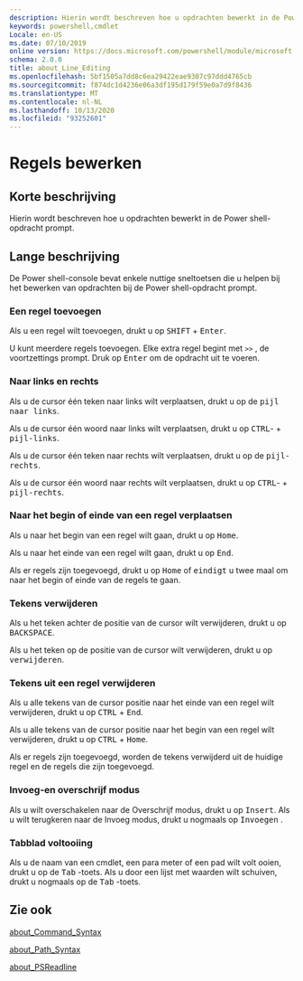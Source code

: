 ```yaml
---
description: Hierin wordt beschreven hoe u opdrachten bewerkt in de Power shell-opdracht prompt.
keywords: powershell,cmdlet
Locale: en-US
ms.date: 07/10/2019
online version: https://docs.microsoft.com/powershell/module/microsoft.powershell.core/about/about_line_editing?view=powershell-5.1&WT.mc_id=ps-gethelp
schema: 2.0.0
title: about_Line_Editing
ms.openlocfilehash: 5bf1505a7dd8c6ea29422eae9307c97ddd4765cb
ms.sourcegitcommit: f874dc1d4236e06a3df195d179f59e0a7d9f8436
ms.translationtype: MT
ms.contentlocale: nl-NL
ms.lasthandoff: 10/13/2020
ms.locfileid: "93252601"
---
```

# <a name="about-line-editing"></a>Regels bewerken

## <a name="short-description"></a>Korte beschrijving

Hierin wordt beschreven hoe u opdrachten bewerkt in de Power shell-opdracht prompt.

## <a name="long-description"></a>Lange beschrijving

De Power shell-console bevat enkele nuttige sneltoetsen die u helpen bij het bewerken van opdrachten bij de Power shell-opdracht prompt.

### <a name="add-a-line"></a>Een regel toevoegen

Als u een regel wilt toevoegen, drukt u op <kbd>SHIFT</kbd> + <kbd>Enter</kbd>.

U kunt meerdere regels toevoegen. Elke extra regel begint met `>>` , de voortzettings prompt. Druk op <kbd>Enter</kbd> om de opdracht uit te voeren.

### <a name="move-left-and-right"></a>Naar links en rechts

Als u de cursor één teken naar links wilt verplaatsen, drukt u op de <kbd>pijl naar links</kbd>.

Als u de cursor één woord naar links wilt verplaatsen, drukt u op <kbd>CTRL</kbd>- + <kbd>pijl-links</kbd>.

Als u de cursor één teken naar rechts wilt verplaatsen, drukt u op de <kbd>pijl-rechts</kbd>.

Als u de cursor één woord naar rechts wilt verplaatsen, drukt u op <kbd>CTRL</kbd>- + <kbd>pijl-rechts</kbd>.

### <a name="move-to-a-lines-beginning-or-end"></a>Naar het begin of einde van een regel verplaatsen

Als u naar het begin van een regel wilt gaan, drukt u op <kbd>Home</kbd>.

Als u naar het einde van een regel wilt gaan, drukt u op <kbd>End</kbd>.

Als er regels zijn toegevoegd, drukt u op <kbd>Home</kbd> of <kbd>eindigt</kbd> u twee maal om naar het begin of einde van de regels te gaan.

### <a name="delete-characters"></a>Tekens verwijderen

Als u het teken achter de positie van de cursor wilt verwijderen, drukt u op <kbd>BACKSPACE</kbd>.

Als u het teken op de positie van de cursor wilt verwijderen, drukt u op <kbd>verwijderen</kbd>.

### <a name="delete-characters-from-a-line"></a>Tekens uit een regel verwijderen

Als u alle tekens van de cursor positie naar het einde van een regel wilt verwijderen, drukt u op <kbd>CTRL</kbd> + <kbd>End</kbd>.

Als u alle tekens van de cursor positie naar het begin van een regel wilt verwijderen, drukt u op <kbd>CTRL</kbd> + <kbd>Home</kbd>.

Als er regels zijn toegevoegd, worden de tekens verwijderd uit de huidige regel en de regels die zijn toegevoegd.

### <a name="insert-and-overstrike-mode"></a>Invoeg-en overschrijf modus

Als u wilt overschakelen naar de Overschrijf modus, drukt u op <kbd>Insert</kbd>. Als u wilt terugkeren naar de Invoeg modus, drukt u nogmaals op <kbd>Invoegen</kbd> .

### <a name="tab-completion"></a>Tabblad voltooiing

Als u de naam van een cmdlet, een para meter of een pad wilt volt ooien, drukt u op de <kbd>Tab</kbd> -toets. Als u door een lijst met waarden wilt schuiven, drukt u nogmaals op de <kbd>Tab</kbd> -toets.

## <a name="see-also"></a>Zie ook

[about_Command_Syntax](about_Command_Syntax.md)

[about_Path_Syntax](about_Path_Syntax.md)

[about_PSReadline](../../PSReadline/About/about_PSReadline.md)
